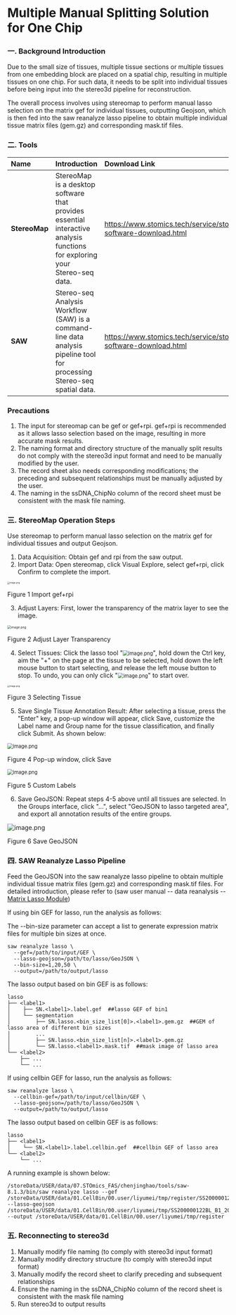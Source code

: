 # **Multiple Manual Splitting Solution for One Chip**

### 一. **Background Introduction**

Due to the small size of tissues, multiple tissue sections or multiple tissues from one embedding block are placed on a spatial chip, resulting in multiple tissues on one chip. For such data, it needs to be split into individual tissues before being input into the stereo3d pipeline for reconstruction.

The overall process involves using stereomap to perform manual lasso selection on the matrix gef for individual tissues, outputting Geojson, which is then fed into the saw reanalyze lasso pipeline to obtain multiple individual tissue matrix files (gem.gz) and corresponding mask.tif files.

### 二. **Tools**

| Name          | Introduction                                                 | Download Link                                                |
| :------------ | :----------------------------------------------------------- | :----------------------------------------------------------- |
| **StereoMap** | StereoMap is a desktop software that provides essential interactive analysis functions for exploring your Stereo-seq data. | https://www.stomics.tech/service/stomics-software-download.html |
| **SAW**       | Stereo-seq Analysis Workflow (SAW) is a command-line data analysis pipeline tool for processing Stereo-seq spatial data. | https://www.stomics.tech/service/stomics-software-download.html |

### **Precautions**

1. The input for stereomap can be gef or gef+rpi. gef+rpi is recommended as it allows lasso selection based on the image, resulting in more accurate mask results.
2. The naming format and directory structure of the manually split results do not comply with the stereo3d input format and need to be manually modified by the user.
3. The record sheet also needs corresponding modifications; the preceding and subsequent relationships must be manually adjusted by the user.
4. The naming in the ssDNA_ChipNo column of the record sheet must be consistent with the mask file naming.

### 三. **StereoMap Operation Steps**

Use stereomap to perform manual lasso selection on the matrix gef for individual tissues and output Geojson.

1. Data Acquisition: Obtain gef and rpi from the saw output.
2. Import Data: Open stereomap, click Visual Explore, select gef+rpi, click Confirm to complete the import.

<img src="https://alidocs.oss-cn-zhangjiakou.aliyuncs.com/res/YdgOk27oRyJQgq4B/img/a5d0228a-f42c-403f-849b-55c8fdc51584.png?x-oss-process=image/crop,x_0,y_0,w_1741,h_1093/ignore-error,1" alt="image.png" style="zoom: 33%;" />

Figure 1 Import gef+rpi

3. Adjust Layers: First, lower the transparency of the matrix layer to see the image.

<img src="https://alidocs.oss-cn-zhangjiakou.aliyuncs.com/res/YdgOk27oRyJQgq4B/img/eabdbae0-329b-4188-baa3-2e2686b67eaf.png" alt="image.png" style="zoom: 50%;" />

Figure 2 Adjust Layer Transparency

4. Select Tissues: Click the lasso tool "<img src="https://alidocs.oss-cn-zhangjiakou.aliyuncs.com/res/YdgOk27oRyJQgq4B/img/428eafa3-5679-411a-92c8-a2465bb3cd65.png" alt="image.png" style="zoom: 80%;" />", hold down the Ctrl key, aim the "+" on the page at the tissue to be selected, hold down the left mouse button to start selecting, and release the left mouse button to stop. To undo, you can only click "<img src="https://alidocs.oss-cn-zhangjiakou.aliyuncs.com/res/YdgOk27oRyJQgq4B/img/719656dc-f920-494e-b100-b42dda801fbb.png" alt="image.png" style="zoom:80%;" />" to start over.

<img src="https://alidocs.oss-cn-zhangjiakou.aliyuncs.com/res/YdgOk27oRyJQgq4B/img/e10de60d-e045-496d-be03-eae9c70b5978.png" alt="image.png" style="zoom: 33%;" />

Figure 3 Selecting Tissue

5. Save Single Tissue Annotation Result: After selecting a tissue, press the "Enter" key, a pop-up window will appear, click Save, customize the Label name and Group name for the tissue classification, and finally click Submit. As shown below:

<img src="https://alidocs.oss-cn-zhangjiakou.aliyuncs.com/res/YdgOk27oRyJQgq4B/img/7eb8f7d2-eb43-4a08-9568-9dee2951c2c1.png" alt="image.png" style="zoom:80%;" />

Figure 4 Pop-up window, click Save

<img src="https://alidocs.oss-cn-zhangjiakou.aliyuncs.com/res/YdgOk27oRyJQgq4B/img/9fe61c4f-aa7f-49e6-bcb9-686032d4b6ec.png" alt="image.png" style="zoom:80%;" />

Figure 5 Custom Labels

6. Save GeoJSON: Repeat steps 4-5 above until all tissues are selected. In the Groups interface, click "...", select "GeoJSON to lasso targeted area", and export all annotation results of the entire groups.

<img src="https://alidocs.oss-cn-zhangjiakou.aliyuncs.com/res/YdgOk27oRyJQgq4B/img/247deff3-be6a-4be0-b5c6-5d234bdf78ba.png" alt="image.png"  />

Figure 6 Save GeoJSON

### 四. **SAW Reanalyze Lasso Pipeline**

Feed the GeoJSON into the saw reanalyze lasso pipeline to obtain multiple individual tissue matrix files (gem.gz) and corresponding mask.tif files. For detailed introduction, please refer to (saw user manual -- data reanalysis -- [Matrix Lasso Module](https://www.stomics.tech/service/saw_8_1/docs/shi-yong-jiao-cheng/secondary-analysis.html#矩阵套索))

If using bin GEF for lasso, run the analysis as follows:

The --bin-size parameter can accept a list to generate expression matrix files for multiple bin sizes at once.

```
saw reanalyze lasso \
  --gef=/path/to/input/GEF \
  --lasso-geojson=/path/to/lasso/GeoJSON \
  --bin-size=1,20,50 \
  --output=/path/to/output/lasso
```



The lasso output based on bin GEF is as follows:

```
lasso
├── <label1>
│    ├── SN.<label1>.label.gef  ##lasso GEF of bin1
│    └── segmentation
│        ├── SN.lasso.<bin_size_list[0]>.<label1>.gem.gz  ##GEM of lasso area of different bin sizes
│        ...
│        ├── SN.lasso.<bin_size_list[n]>.<label1>.gem.gz
│        └── SN.lasso.<label1>.mask.tif  ##mask image of lasso area
└── <label2>
    ├── ...
    └── ...
```



If using cellbin GEF for lasso, run the analysis as follows:

```
saw reanalyze lasso \
  --cellbin-gef=/path/to/input/cellbin/GEF \
  --lasso-geojson=/path/to/lasso/GeoJSON \
  --output=/path/to/output/lasso
```



The lasso output based on cellbin GEF is as follows:

```
lasso
├── <label1>
│    └── SN.<label1>.label.cellbin.gef  ##cellbin GEF of lasso area
└── <label2>
    └── ...
```



A running example is shown below:

```
/storeData/USER/data/07.STOmics_FAS/chenjinghao/tools/saw-8.1.3/bin/saw reanalyze lasso --gef /storeData/USER/data/01.CellBin/00.user/liyumei/tmp/register/SS200000122BL_B1/SS200000122BL_B1.gef --lasso-geojson /storeData/USER/data/01.CellBin/00.user/liyumei/tmp/SS200000122BL_B1_20250427150337.lasso.geojson --output /storeData/USER/data/01.CellBin/00.user/liyumei/tmp/register
```



### 五. **Reconnecting to stereo3d**

1. Manually modify file naming (to comply with stereo3d input format)
2. Manually modify directory structure (to comply with stereo3d input format)
3. Manually modify the record sheet to clarify preceding and subsequent relationships
4. Ensure the naming in the ssDNA_ChipNo column of the record sheet is consistent with the mask file naming
5. Run stereo3d to output results
